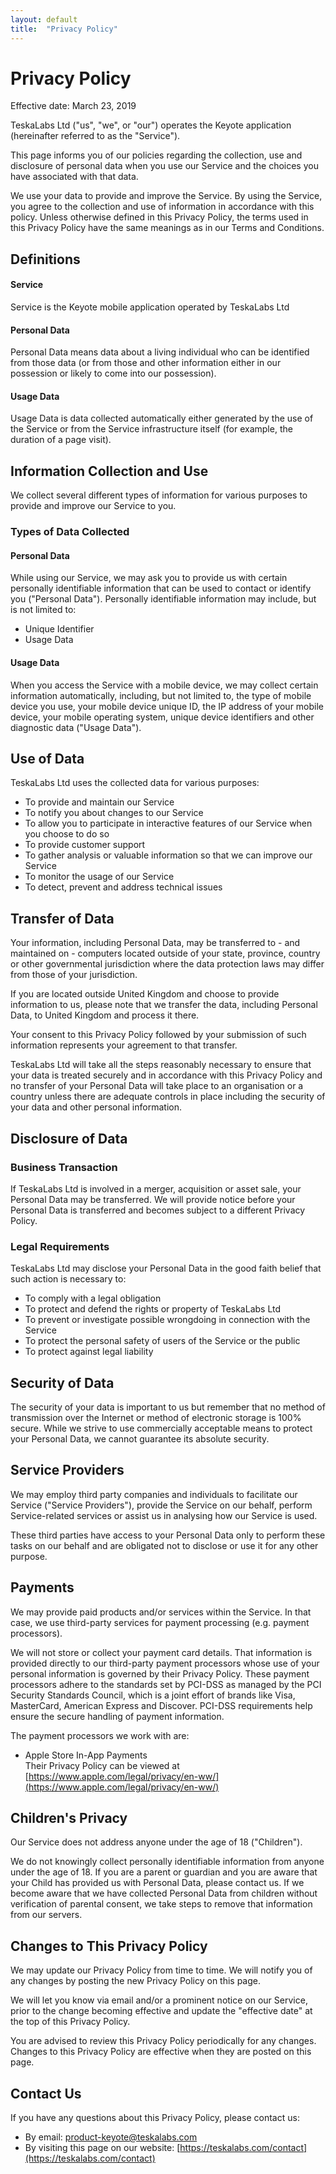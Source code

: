 ```yaml
---
layout: default
title:  "Privacy Policy"
---
```


# Privacy Policy

Effective date: March 23, 2019 

TeskaLabs Ltd ("us", "we", or "our") operates the Keyote application (hereinafter referred to as the "Service"). 

This page informs you of our policies regarding the collection, use and disclosure of personal data when you use our Service and the choices you have associated with that data. 

We use your data to provide and improve the Service. By using the Service, you agree to the collection and use of information in accordance with this policy. Unless otherwise defined in this Privacy Policy, the terms used in this Privacy Policy have the same meanings as in our Terms and Conditions. 

## Definitions 

#### Service

Service is the Keyote mobile application operated by TeskaLabs Ltd 

#### Personal Data

Personal Data means data about a living individual who can be identified from those data (or from those and other information either in our possession or likely to come into our possession). 

#### Usage Data

Usage Data is data collected automatically either generated by the use of the Service or from the Service infrastructure itself (for example, the duration of a page visit). 


## Information Collection and Use 
We collect several different types of information for various purposes to provide and improve our Service to you.

### Types of Data Collected 

#### Personal Data 

While using our Service, we may ask you to provide us with certain personally identifiable information that can be used to contact or identify you ("Personal Data"). Personally identifiable information may include, but is not limited to: 
 * Unique Identifier 
 * Usage Data 


#### Usage Data 

When you access the Service with a mobile device, we may collect certain information automatically, including, but not limited to, the type of mobile device you use, your mobile device unique ID, the IP address of your mobile device, your mobile operating system, unique device identifiers and other diagnostic data ("Usage Data"). 

## Use of Data 

TeskaLabs Ltd uses the collected data for various purposes: 

* To provide and maintain our Service 
* To notify you about changes to our Service 
* To allow you to participate in interactive features of our Service when you choose to do so 
* To provide customer support 
* To gather analysis or valuable information so that we can improve our Service 
* To monitor the usage of our Service 
* To detect, prevent and address technical issues 


## Transfer of Data 

Your information, including Personal Data, may be transferred to - and maintained on - computers located outside of your state, province, country or other governmental jurisdiction where the data protection laws may differ from those of your jurisdiction. 

If you are located outside United Kingdom and choose to provide information to us, please note that we transfer the data, including Personal Data, to United Kingdom and process it there. 

Your consent to this Privacy Policy followed by your submission of such information represents your agreement to that transfer. 

TeskaLabs Ltd will take all the steps reasonably necessary to ensure that your data is treated securely and in accordance with this Privacy Policy and no transfer of your Personal Data will take place to an organisation or a country unless there are adequate controls in place including the security of your data and other personal information. 


## Disclosure of Data 

### Business Transaction 

If TeskaLabs Ltd is involved in a merger, acquisition or asset sale, your Personal Data may be transferred. We will provide notice before your Personal Data is transferred and becomes subject to a different Privacy Policy. 


### Legal Requirements 

TeskaLabs Ltd may disclose your Personal Data in the good faith belief that such action is necessary to: 
 * To comply with a legal obligation 
 * To protect and defend the rights or property of TeskaLabs Ltd 
 * To prevent or investigate possible wrongdoing in connection with the Service 
 * To protect the personal safety of users of the Service or the public 
 * To protect against legal liability 


## Security of Data 

The security of your data is important to us but remember that no method of transmission over the Internet or method of electronic storage is 100% secure. While we strive to use commercially acceptable means to protect your Personal Data, we cannot guarantee its absolute security. 


## Service Providers 

We may employ third party companies and individuals to facilitate our Service ("Service Providers"), provide the Service on our behalf, perform Service-related services or assist us in analysing how our Service is used. 

These third parties have access to your Personal Data only to perform these tasks on our behalf and are obligated not to disclose or use it for any other purpose. 

## Payments 

We may provide paid products and/or services within the Service. In that case, we use third-party services for payment processing (e.g. payment processors). 

We will not store or collect your payment card details. That information is provided directly to our third-party payment processors whose use of your personal information is governed by their Privacy Policy. These payment processors adhere to the standards set by PCI-DSS as managed by the PCI Security Standards Council, which is a joint effort of brands like Visa, MasterCard, American Express and Discover. PCI-DSS requirements help ensure the secure handling of payment information. 

The payment processors we work with are: 
 * Apple Store In-App Payments  
   Their Privacy Policy can be viewed at [https://www.apple.com/legal/privacy/en-ww/](https://www.apple.com/legal/privacy/en-ww/)


## Children's Privacy 

Our Service does not address anyone under the age of 18 ("Children"). 

We do not knowingly collect personally identifiable information from anyone under the age of 18. If you are a parent or guardian and you are aware that your Child has provided us with Personal Data, please contact us. If we become aware that we have collected Personal Data from children without verification of parental consent, we take steps to remove that information from our servers. 

## Changes to This Privacy Policy 

We may update our Privacy Policy from time to time. We will notify you of any changes by posting the new Privacy Policy on this page. 

We will let you know via email and/or a prominent notice on our Service, prior to the change becoming effective and update the "effective date" at the top of this Privacy Policy. 

You are advised to review this Privacy Policy periodically for any changes. Changes to this Privacy Policy are effective when they are posted on this page. 


## Contact Us 

If you have any questions about this Privacy Policy, please contact us: 
 * By email: [product-keyote@teskalabs.com](mailto:product-keyote@teskalabs.com)
 * By visiting this page on our website: [https://teskalabs.com/contact](https://teskalabs.com/contact)
